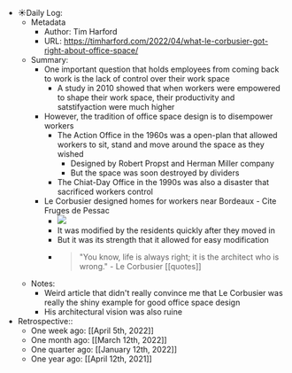 - ☀️Daily Log:
    - Metadata
        - Author: Tim Harford
        - URL: https://timharford.com/2022/04/what-le-corbusier-got-right-about-office-space/
    - Summary:
        - One important question that holds employees from coming back to work is the lack of control over their work space
            - A study in 2010 showed that when workers were empowered to shape their work space, their productivity and satstifyaction were much higher
        - However, the tradition of office space design is to disempower workers
            - The Action Office in the 1960s was a open-plan that allowed workers to sit, stand and move around the space as they wished
                - Designed by Robert Propst and Herman Miller company
                - But the space was soon destroyed by dividers
            - The Chiat-Day Office in the 1990s was also a disaster that sacrificed workers control
        - Le Corbusier designed homes for workers near Bordeaux - Cite Fruges de Pessac
            - ![](https://www.bordeaux-tourism.co.uk/sites/bordeaux_tourisme/files/styles/sit_main_image/public/externals/2f03809ff44553615538ae831f04abbb.jpg.webp)
            - It was modified by the residents quickly after they moved in
            - But it was its strength that it allowed for easy modification
            - > "You know, life is always right; it is the architect who is wrong." - Le Corbusier [[quotes]]
    - Notes:
        - Weird article that didn't really convince me that Le Corbusier was really the shiny example for good office space design
        - His architectural vision was also ruine
- Retrospective::
    - One week ago: [[April 5th, 2022]]
    - One month ago: [[March 12th, 2022]]
    - One quarter ago: [[January 12th, 2022]]
    - One year ago: [[April 12th, 2021]]
